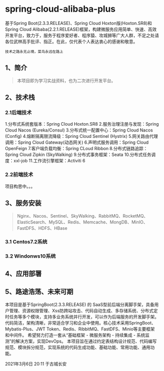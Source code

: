 # spring-cloud-alibaba-plus
基于Spring Boot(2.3.3.RELEASE)、Spring Cloud Hoxton版(Hoxton.SR8)和 Spring Cloud Alibaba(2.2.1.RELEASE)框架，构建微服务应用简单、快速、高效开发平台，致力于，服务于程序爱好者、程序猿、攻城狮等广大人群，不足之处请各位武林高手批评、指正。在此，仅代表个人表达衷心的感谢和敬意。

`技术之路永无止境，菜鸟永远在路上`

## 1、简介
> 本项目即为学习实战资料，也为二次进行开发平台。
## 2、技术栈
### 2.1后端技术
1.分布式系统套版本：Spring Cloud Hoxton.SR8
2.服务治理注册与发现：Spring Cloud Nacos (Eureka/Consul)
3.分布式统一配置中心：Spring Cloud Nacos (Config)
4.熔断隔离限流降级：Spring Cloud Sentinel (Hystrix)
5.网关路由代理调用：Spring Cloud Gateway(动态网关)
6.声明式服务调用：Spring Cloud OpenFeign
7.客户端负载均衡：Spring CLoud Ribbon
8.分布式链路追踪：Spring Cloud Zipkin (SkyWalking)
9.分布式事务框架：Seata
10.分布式任务调度：xxl-job
11.工作流引擎框架：Activiti 6 

### 2.2前端技术
项目构思中。。。

## 3、服务安装
> Nginx、Nacos、Sentinel、SkyWalking、RabbitMQ、RocketMQ、ElasticSearch、MySQL、Redis、Memcache、MongDB、MinIO、FastDFS、HDFS、HBase
### 3.1 Centos7.2系统

### 3.2 Windonws10系统

## 4、应用部署

## 5、路途浩荡、未来可期
本项目是基于SpringBoot(2.3.3.RELEASE) 的 SaaS型前后端分离脚手架，具备用户管理、资源权限管理、Xss防跨站攻击、代码自动生成、多存储系统、分布式定时任务等多个模块，支持多业务系统并行开发，可以作为后端服务的开发脚手架。 代码简洁，架构清晰，非常适合学习和企业中使用。核心技术采用SpringBoot、Mybatis-Plus、JWT Token、Redis、RibbitMQ、FastDFS、Minio等主要框架和中间件。
希望努力打造一套从“基础框架 - 微服务架构 - 持续集成 - 系统监测”的解决方案，实现DevOps。
本项目旨在通过约定表结构设计规范、代码编写规范、模块拆分规范，实现系统的代码生成功能、基础功能、常用功能、通用功能。

2021年3月6日 20:11 于古城长安